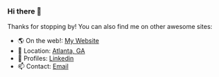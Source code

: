 ### Hi there 👋
Thanks for stopping by! You can also find me on other awesome sites:

- 🌎 On the web!: [My Website](https://www.hanphps.dev)
- 🎯 Location: [Atlanta, GA](https://www.google.com/maps/place/Georgia+Institute+of+Technology/@33.7756178,-84.3984737,17z/)
- 💼 Profiles: [Linkedin](http://www.linkedin.com/in/han-phps)
- 📫 Contact: [Email](mailto:hphillips35@gatech.edu)
